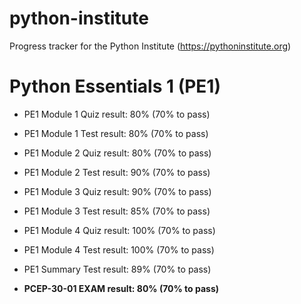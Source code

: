 # python-institute
Progress tracker for the Python Institute (https://pythoninstitute.org)

# Python Essentials 1 (PE1)
- PE1 Module 1 Quiz result: 80% (70% to pass)
- PE1 Module 1 Test result: 80% (70% to pass)


- PE1 Module 2 Quiz result: 80% (70% to pass)
- PE1 Module 2 Test result: 90% (70% to pass)
- PE1 Module 3 Quiz result: 90% (70% to pass)
- PE1 Module 3 Test result: 85% (70% to pass)
- PE1 Module 4 Quiz result: 100% (70% to pass)
- PE1 Module 4 Test result: 100% (70% to pass)
- PE1 Summary Test result: 89% (70% to pass)
- **PCEP-30-01 EXAM result: 80% (70% to pass)**
